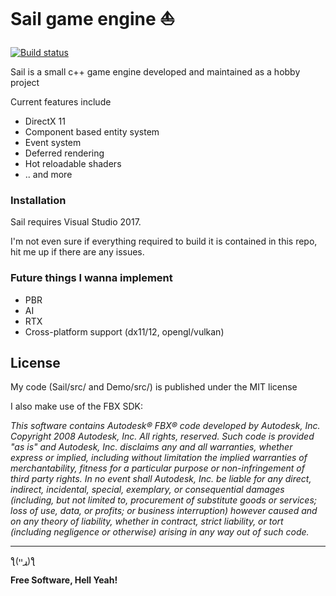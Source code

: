 # Sail game engine :sailboat:

[![Build status](https://ci.appveyor.com/api/projects/status/aqy3xsricje3cv28?svg=true)](https://ci.appveyor.com/project/Piratkopia13/sail)

Sail is a small c++ game engine developed and maintained as a hobby project

Current features include
  - DirectX 11
  - Component based entity system
  - Event system
  - Deferred rendering
  - Hot reloadable shaders
  - .. and more

### Installation

Sail requires Visual Studio 2017.

I'm not even sure if everything required to build it is contained in this repo, hit me up if there are any issues.


### Future things I wanna implement

 - PBR
 - AI
 - RTX
 - Cross-platform support (dx11/12, opengl/vulkan)

License
----

My code (Sail/src/ and Demo/src/) is published under the MIT license

I also make use of the FBX SDK:

*This software contains Autodesk® FBX® code developed by Autodesk, Inc. Copyright 2008 Autodesk, Inc. All rights, reserved. Such code is provided "as is" and Autodesk, Inc. disclaims any and all warranties, whether express or implied, including without limitation the implied warranties of merchantability, fitness for a particular purpose or non-infringement of third party rights. In no event shall Autodesk, Inc. be liable for any direct, indirect, incidental, special, exemplary, or consequential damages (including, but not limited to, procurement of substitute goods or services; loss of use, data, or profits; or business interruption) however caused and on any theory of liability, whether in contract, strict liability, or tort (including negligence or otherwise) arising in any way out of such code.*

----

ƪ(ړײ)‎ƪ​​

**Free Software, Hell Yeah!**
